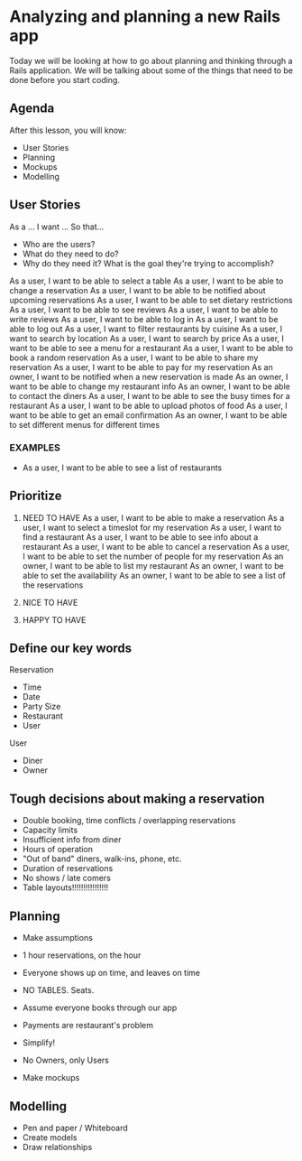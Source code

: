 # Analyzing and planning a new Rails app

Today we will be looking at how to go about planning and thinking through a Rails application. We will be talking about some of the things that need to be done before you start coding.

## Agenda
After this lesson, you will know:

  * User Stories
  * Planning
  * Mockups
  * Modelling


## User Stories

As a ...
I want ...
So that...

- Who are the users?
- What do they need to do?
- Why do they need it? What is the goal they're trying to accomplish?

As a user, I want to be able to select a table
As a user, I want to be able to change a reservation
As a user, I want to be able to be notified about upcoming reservations
As a user, I want to be able to set dietary restrictions
As a user, I want to be able to see reviews
As a user, I want to be able to write reviews
As a user, I want to be able to log in
As a user, I want to be able to log out
As a user, I want to filter restaurants by cuisine
As a user, I want to search by location
As a user, I want to search by price
As a user, I want to be able to see a menu for a restaurant
As a user, I want to be able to book a random reservation
As a user, I want to be able to share my reservation
As a user, I want to be able to pay for my reservation
As an owner, I want to be notified when a new reservation is made
As an owner, I want to be able to change my restaurant info
As an owner, I want to be able to contact the diners
As a user, I want to be able to see the busy times for a restaurant
As a user, I want to be able to upload photos of food
As a user, I want to be able to get an email confirmation
As an owner, I want to be able to set different menus for different times


### EXAMPLES
- As a user, I want to be able to see a list of restaurants






## Prioritize
1. NEED TO HAVE
As a user, I want to be able to make a reservation
As a user, I want to select a timeslot for my reservation
As a user, I want to find a restaurant
As a user, I want to be able to see info about a restaurant
As a user, I want to be able to cancel a reservation
As a user, I want to be able to set the number of people for my reservation
As an owner, I want to be able to list my restaurant
As an owner, I want to be able to set the availability
As an owner, I want to be able to see a list of the reservations

2. NICE TO HAVE

3. HAPPY TO HAVE














## Define our key words
Reservation
- Time
- Date
- Party Size
- Restaurant
- User

User
- Diner
- Owner







## Tough decisions about making a reservation
- Double booking, time conflicts / overlapping reservations
- Capacity limits
- Insufficient info from diner
- Hours of operation
- "Out of band" diners, walk-ins, phone, etc.
- Duration of reservations
- No shows / late comers
- Table layouts!!!!!!!!!!!!!!!!















## Planning
- Make assumptions
- 1 hour reservations, on the hour
- Everyone shows up on time, and leaves on time
- NO TABLES. Seats.
- Assume everyone books through our app
- Payments are restaurant's problem

- Simplify!
- No Owners, only Users


- Make mockups












## Modelling
- Pen and paper / Whiteboard
- Create models
- Draw relationships
